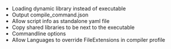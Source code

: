 - Loading dynamic library instead of executable
- Output compile_command.json
- Allow script info as standalone yaml file
- Copy shared libraries to be next to the executable
- Commandline options
- Allow Languages to override FileExtensions in compiler profile
